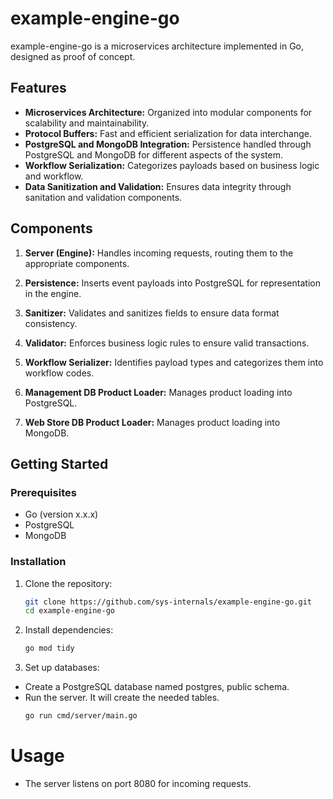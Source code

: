 # example-engine-go

example-engine-go is a microservices architecture implemented in Go, designed as proof of concept.

## Features

- **Microservices Architecture:** Organized into modular components for scalability and maintainability.
- **Protocol Buffers:** Fast and efficient serialization for data interchange.
- **PostgreSQL and MongoDB Integration:** Persistence handled through PostgreSQL and MongoDB for different aspects of the system.
- **Workflow Serialization:** Categorizes payloads based on business logic and workflow.
- **Data Sanitization and Validation:** Ensures data integrity through sanitation and validation components.

## Components

1. **Server (Engine):** Handles incoming requests, routing them to the appropriate components.

2. **Persistence:** Inserts event payloads into PostgreSQL for representation in the engine.

3. **Sanitizer:** Validates and sanitizes fields to ensure data format consistency.

4. **Validator:** Enforces business logic rules to ensure valid transactions.

5. **Workflow Serializer:** Identifies payload types and categorizes them into workflow codes.

6. **Management DB Product Loader:** Manages product loading into PostgreSQL.

7. **Web Store DB Product Loader:** Manages product loading into MongoDB.

## Getting Started

### Prerequisites

- Go (version x.x.x)
- PostgreSQL
- MongoDB

### Installation

1. Clone the repository:

    ```bash
    git clone https://github.com/sys-internals/example-engine-go.git
    cd example-engine-go
    ```

2. Install dependencies:
    ```bash
    go mod tidy
    ```

3. Set up databases:
- Create a PostgreSQL database named postgres, public schema.
- Run the server. It will create the needed tables.
    ```bash
    go run cmd/server/main.go
    ```
# Usage
- The server listens on port 8080 for incoming requests.

